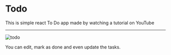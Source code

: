 # Todo
This is simple react To Do app made by watching a tutorial on YouTube
<br>
<hr>

![todo](https://user-images.githubusercontent.com/74438252/234395342-79a57371-56c2-4a7f-bc36-fea241ae8d25.png)

You can edit, mark as done and even update the tasks.
